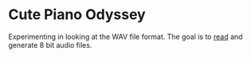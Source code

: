 # Cute Piano Odyssey

Experimenting in looking at the WAV file format. The goal is to [read](./reader/readme.md) and generate 8 bit audio files.
